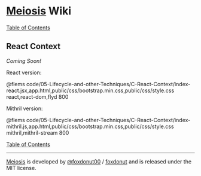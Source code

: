 # [Meiosis](http://meiosis.js.org) Wiki

[Table of Contents](toc.html)

## React Context

_Coming Soon!_

React version:

@flems code/05-Lifecycle-and-other-Techniques/C-React-Context/index-react.jsx,app.html,public/css/bootstrap.min.css,public/css/style.css react,react-dom,flyd 800

Mithril version:

@flems code/05-Lifecycle-and-other-Techniques/C-React-Context/index-mithril.js,app.html,public/css/bootstrap.min.css,public/css/style.css mithril,mithril-stream 800

[Table of Contents](toc.html)

-----

[Meiosis](http://meiosis.js.org) is developed by [@foxdonut00](http://twitter.com/foxdonut00) / [foxdonut](https://github.com/foxdonut) and is released under the MIT license.
